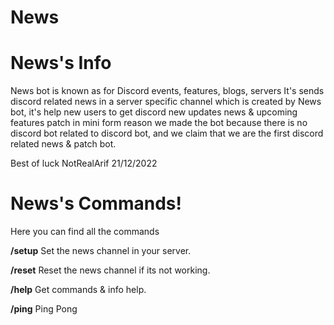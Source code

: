 # News

# News's Info
News bot is known as for Discord events, features, blogs, servers It's sends discord related news in a server specific channel which is created by News bot, it's help new users to get discord new updates news & upcoming features patch in mini form reason we made the bot because there is no discord bot related to discord bot, and we claim that we are the first discord related news & patch bot.  

Best of luck NotRealArif 21/12/2022

# News's Commands!
Here you can find all the commands

**/setup**
Set the news channel in your server.

**/reset**
Reset the news channel if its not working.

**/help**
Get commands & info help.

**/ping**
Ping Pong
